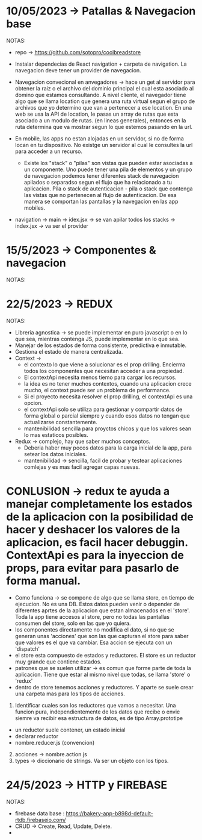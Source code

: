 # 10/05/2023 -> Patallas & Navegacion base
NOTAS: 
- repo -> https://github.com/sotopro/coolbreadstore

- Instalar dependecias de React navigation + carpeta de navigation. La navegacion deve tener un provider de navegacion.
- Navegacion convecional en anvegadores -> hace un get al servidor para obtener la raiz o el archivo del dominio principal el cual esta asociado al domino que estamos consultando. A nivel cliente, el navegador tiene algo que se llama location que genera una ruta virtual segun el grupo de archivos que yo determino que van a pertenecer a ese location. En una web se usa la API de location, le pasas un array de rutas que esta asociado a un modulo de rutas. (en lineas generales), entonces en la ruta determina que va mostrar segun lo que estemos pasando en la url.
- En mobile, las apps no estan alojadas en un servidor, si no de forma locan en tu dispositivo. No existge un servidor al cual le consultes la url para acceder a un recurso.
  * Existe los "stack" o "pilas" son vistas que pueden estar asociadas a un componente. Uno puede tener una pila de elementos y un grupo de navegacion podemos tener diferentes stack de navegacion apilados o separadso segun el flujo que ha relacionado a tu aplicacion. Pila o stack de autenticacion - pila o stack que contenga las vistas que no pertenecen al flujo de autenticacion. De esa manera se comportan las pantallas y la navegacion en las app mobiles. 
- navigation -> main -> idex.jsx -> se van apilar todos los stacks 
             -> index.jsx -> va ser el provider

# 15/5/2023 -> Componentes & navegacion
NOTAS: 

# 22/5/2023 -> REDUX
NOTAS: 
- Libreria agnostica -> se puede implementar en puro javascript o en lo que sea, mientras contenga JS, puede implementar en lo que sea. 
- Manejar de los estados de forma consistente, predictiva e inmutable. 
- Gestiona el estado de manera centralizada.
- Context -> 
  * el contexto lo que viene a solucionar es el prop drilling. Encierrra todos los componentes que necesitan acceder a una propiedad. 
  * El contextApi necesita menos tiemo para cargar los recursos. 
  * la idea es no tener muchos contextos, cuando una aplicacion crece mucho, el context puede ser un problema de performance. 
  * Si el proyecto necesita resolver el prop drilling, el contextApi es una opcion. 
  * el contextApi solo se utiliza para gestionar y compartir datos de forma global o parcial siempre y cuando esos datos no tengan que actualizarse constantemente.
  * mantenibilidad sencilla para proyctos chicos y que los valores sean lo mas estaticos posibles. 
- Redux -> complejo, hay que saber muchos conceptos.
  * Deberia haber muy pocos datos para la carga inicial de la app, para setear los datos iniciales. 
  * mantenibilidad -> sencilla, facil de probar y testear aplicaciones comlejas y es mas facil agregar capas nuevas. 
# CONLUSION -> redux te ayuda a manejar completamente los estados de la aplicacion con la posibilidad de hacer y deshacer los valores de la aplicacion, es facil hacer debuggin. ContextApi es para la inyeccion de props, para evitar para pasarlo de forma manual.
- Como funciona -> se compone de algo que se llama store, en tiempo de ejecucion. No es una DB. Estos datos pueden venir o depender de diferentes aprtes de la aplicacion que estan almacenados en el 'store'. Toda la app tiene accesos al store, pero no todas las pantallas consumen del store, solo en las que yo quiera. 
- los componentes directamente no modifica el dato, si no que se generan unas 'acciones' que son las que capturan el store para saber que valores es el que va cambiar. Esa accion se ejecuta con un 'dispatch' 
- el store esta compuesto de estados y reductores. El store es un reductor muy grande que contiene estados. 
- patrones que se suelen utilizar -> es comun que forme parte de toda la aplicacion. Tiene que estar al mismo nivel que todas, se llama 'store' o 'redux'
- dentro de store tenemos acciones y reductores. Y aparte se suele crear una carpeta mas para los tipos de acciones. 
1. Identificar cuales son los reductores que vamos a necesitar. Una funcion pura, independientemente de los datos que recibe o envie siemre va recibir esa estructura de datos, es de tipo Array.prototipe
  * un reductor suele contener, un estado inicial
  * declarar reductor
  * nombre.reducer.js (convencion)
2. acciones -> nombre.action.js
3. types -> diccionario de strings. Va ser un objeto con los tipos. 

# 24/5/2023 -> HTTP y FIREBASE
NOTAS: 
- firebase data base : https://bakery-app-b898d-default-rtdb.firebaseio.com/
- CRUD -> Create, Read, Update, Delete. 
- 